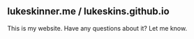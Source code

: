 ## lukeskinner.me / lukeskins.github.io



This is my website.  Have any questions about it? Let me know.
